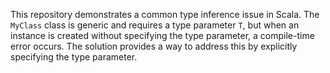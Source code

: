 This repository demonstrates a common type inference issue in Scala. The `MyClass` class is generic and requires a type parameter `T`, but when an instance is created without specifying the type parameter, a compile-time error occurs. The solution provides a way to address this by explicitly specifying the type parameter.